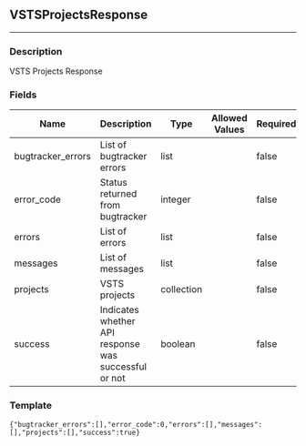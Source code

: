 ## VSTSProjectsResponse
---
### Description
VSTS Projects Response
### Fields
| Name | Description | Type | Allowed Values | Required |
| ---- | ----------- | ---- | -------------- | -------- |
| bugtracker_errors | List of bugtracker errors | list |  | false |
| error_code | Status returned from bugtracker | integer |  | false |
| errors | List of errors | list |  | false |
| messages | List of messages | list |  | false |
| projects | VSTS projects | collection |  | false |
| success | Indicates whether API response was successful or not | boolean |  | false |
### Template
```
{"bugtracker_errors":[],"error_code":0,"errors":[],"messages":[],"projects":[],"success":true}
```
